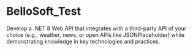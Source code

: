 # BelloSoft_Test
Develop a .NET 8 Web API that integrates with a third-party API of your choice (e.g., weather, news, or open APIs like JSONPlaceholder) while demonstrating knowledge in key technologies and practices.
